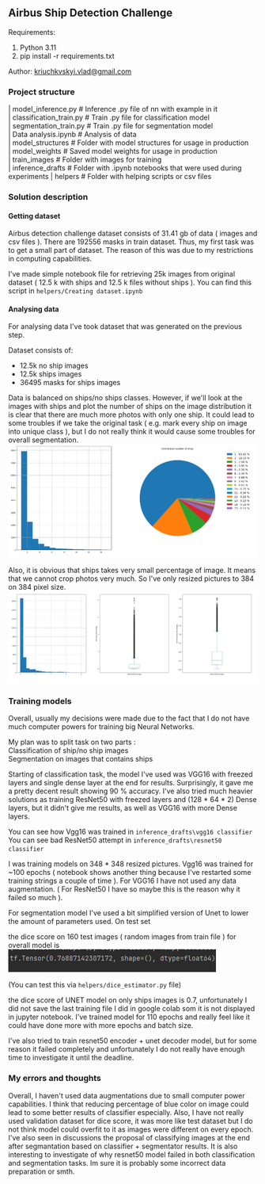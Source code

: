 ## Airbus Ship Detection Challenge
Requirements:
1) Python 3.11
2) pip install -r requirements.txt

Author: kriuchkvskyi.vlad@gmail.com

### Project structure

| model_inference.py # Inference .py file of nn with example in it\
| classification_train.py # Train .py file for classification model\
| segmentation_train.py # Train .py file for segmentation model\
| Data analysis.ipynb # Analysis of data\
| model_structures # Folder with model structures for usage in production\
| model_weights # Saved model weights for usage in production\
| train_images # Folder with images for training\
| inference_drafts # Folder with .ipynb notebooks that were used during experiments
| helpers # Folder with helping scripts or csv files

### Solution description

#### Getting dataset
Airbus detection challenge dataset consists of 31.41 gb of data ( images and csv files ).
There are 192556 masks in train dataset. Thus, my first task was to get a small part of dataset.
The reason of this was due to my restrictions in computing capabilities.

I've made simple notebook file for retrieving 25k images from original dataset ( 12.5 k with ships and 12.5 k files 
without ships ). You can find this script in `helpers/Creating dataset.ipynb`

#### Analysing data

For analysing data I've took dataset that was generated on the previous step. 

Dataset consists of:
- 12.5k no ship images
- 12.5k ships images
- 36495 masks for ships images

Data is balanced on ships/no ships classes. However, if we'll look at the images with ships and plot the number 
of ships on the image distribution it is clear that there are much more photos with only one ship.
It could lead to some troubles if we take the original task ( e.g. mark every ship on image into unique class ), but I 
do not really think it would cause some troubles for overall segmentation. 
![img.png](imgs/img.png)

Also, it is obvious that ships takes very small percentage of image. It means that we cannot crop photos very much. So I've
only resized pictures to 384 on 384 pixel size.
![img.png](imgs/img2.png)


### Training models
Overall, usually my decisions were made due to the fact that I do not have much computer powers for training big Neural Networks.

My plan was to split task on two parts :\
Classification of ship/no ship images\
Segmentation on images that contains ships

Starting of classification task, the model I've used was VGG16 with freezed layers and single dense layer at the end for results.
Surprisingly, it gave me a pretty decent result showing 90 % accuracy. I've also tried much heavier solutions as training 
ResNet50 with freezed layers and (128 * 64 * 2) Dense layers, but it didn't give me results, as well as VGG16 with more Dense layers. 

You can see how Vgg16 was trained in `inference_drafts\vgg16 classifier`\
You can see bad ResNet50 attempt in `inference_drafts\resnet50 classifier`

I was training models on 348 * 348 resized pictures. Vgg16 was trained for ~100 epochs ( notebook shows another thing 
because I've restarted some training strings a couple of time ). For VGG16 I have not used any data augmentation. ( For 
ResNet50 I have so maybe this is the reason why it failed so much ).

For segmentation model I've used a bit simplified version of Unet to lower the amount of parameters used. On test 
set 

the dice score on 160 test images ( random images from train file ) for overall model is
![img.png](img.png)


(You can test this via `helpers/dice_estimator.py` file)

the dice score of UNET model on only ships images is 0.7, unfortunately I did not save the last training file I did in 
google colab som it is not displayed in jupyter notebook. I've trained model for 110 epochs and really feel like it could 
have done more with more epochs and batch size.



I've also tried to train resnet50 encoder + unet decoder model, but for some reason it failed completely
and unfortunately I do not really have enough time to investigate it until the deadline.




### My errors and thoughts

Overall, I haven't used data augmentations due to small computer power capabilities. I think that reducing percentage
of blue color on image could lead to some better results of classifier especially. Also, I have not really
used validation dataset for dice score, it was more like test dataset but I do not think model could overfit to it as images
were different on every epoch. I've also seen in discussions the proposal of classifying images at the end after segmantation
based on classifier + segmentator results. It is also interesting to investigate of why resnet50 model failed
in both classification and segmentation tasks. Im sure it is probably some incorrect data preparation or smth.



